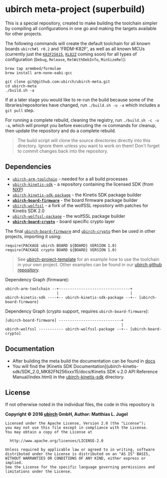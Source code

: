 # ubirch meta-project (superbuild)

This is a special repository, created to make building the toolchain simpler by compiling all configurations
in one go and making the targets available for other projects.

The following commands will create the default toolchain for all known boards `ubirch#1 r0.2` and 'FRDM-K82F', as
well as all known MCUs (currently just the [`K82F25615`](http://www.nxp.com/products/microcontrollers-and-processors/arm-processors/kinetis-cortex-m-mcus/k-series-performance-m4/k8x-secure/kinetis-k82-150-mhz-hw-cryptographic-co-processor-quadspi-microcontrollers-mcus-based-on-arm-cortex-m4-core:K82_150?fsrch=1&sr=2&pageNum=1), [`KL82Z`](http://www.nxp.com/products/microcontrollers-and-processors/arm-processors/kinetis-cortex-m-mcus/l-series-ultra-low-power-m0-plus/kinetis-kl8x-72-96-mhz-secure-ultra-low-power-microcontrollers-mcus-based-on-arm-cortex-m0-plus-core:KL8x?fsrch=1&sr=3&pageNum=1) coming soon) for all types of configuration (`Debug`, `Release`, `RelWithDebInfo`, `MinSizeRel`):

```
brew tap armmbed/formulae
brew install arm-none-eabi-gcc
```
```
git clone git@github.com:ubirch/ubirch-meta.git
cd ubirch-meta
./build.sh -a
```

If at a later stage you would like to re-run the build because some of the libraries/repositories have changed,
run `./build.sh -u -a` which includes a `git pull` step.

For running a complete rebuild, cleaning the registry, run `./build.sh -c -u -a`, which will prompt you before
executing the `rm` commands for cleanup, then update the repository and do a complete rebuild.

> The build script will clone the source directories directly into this directory. Ignore them unless you want to work on them!
> Don't forget to commit changes back into the repository.

## Dependencies

- [`ubirch-arm-toolchain`](https://github.com/ubirch/ubirch-arm-toolchain) - needed for a all build processes
- [`ubirch-kinetis-sdk`](https://github.com/ubirch/ubirch-kinetis-sdk) - a repository containing the licensed SDK (from [NXP](kex.nxp.com))
- [`ubirch-kinetis-sdk-package`](https://github.com/ubirch/ubirch-kinetis-sdk-package) - the Kinetis SDK package builder
- __[`ubirch-board-firmware`](https://github.com/ubirch/ubirch-board-firmware)__ - the board firmware package builder
- [`ubirch-wolfssl`](https://github.com/ubirch/ubirch-wolfssl) - a fork of the wolfSSL repository with patches for Kinetis SDK 2.0
- [`ubirch-wolfssl-package`](https://github.com/ubirch/ubirch-wolfssl-package) - the wolfSSL package builder
- __[`ubirch-board-crypto`](https://github.com/ubirch/ubirch-board-crypto)__ - board specific crypto layer

The final [`ubirch-board-firmware`](https://github.com/ubirch/ubirch-board-firmware) and [`ubirch-crypto`](https://github.com/ubirch/ubirch-crypto) then be used in other projects,
importing it using:

```
require(PACKAGE ubirch BOARD ${BOARD} VERSION 1.0)
require(PACKAGE crypto BOARD ${BOARD} VERSION 1.0)
```
> See [ubirch-project-template](https://github.com/ubirch/ubirch-project-template) for an example how to use the toolchain
> in your own project. Other examples can be found in our [ubirch github repository](https://github.com/ubirch).

Dependency Graph (firmware):

```
ubirch-arm-toolchain --+--------------------------------+
                       |                                |
ubirch-kinetis-sdk ----+-- ubirch-kinetis-sdk-package --+-- [ubirch-board-firmware]
```

Dependency Graph (crypto support, requires `ubirch-board-firmware`):

```
[ubirch-board-firmware] ----------------------------+
                                                    |
ubirch-wolfssl ----------- ubirch-wolfssl-package --+-- [ubirch-board-crypto]
```

## Documentation

* After building the meta build the documentation can be found in [docs](docs/html/index.html)
* You will find the [Kinetis SDK Documentation](ubirch-kinetis-sdk/SDK_2.0_MK82FN256xxx15/docs/Kinetis SDK v.2.0 API Reference Manual/index.html) in the [ubirch-kinetis-sdk](ubirch-kinetis-sdk) directory.

## License

If not otherwise noted in the individual files, the code in this repository is

__Copyright &copy; 2016 [ubirch](http://ubirch.com) GmbH, Author: Matthias L. Jugel__

```
Licensed under the Apache License, Version 2.0 (the "License");
you may not use this file except in compliance with the License.
You may obtain a copy of the License at

  http://www.apache.org/licenses/LICENSE-2.0

Unless required by applicable law or agreed to in writing, software
distributed under the License is distributed on an "AS IS" BASIS,
WITHOUT WARRANTIES OR CONDITIONS OF ANY KIND, either express or implied.
See the License for the specific language governing permissions and
limitations under the License.
```

